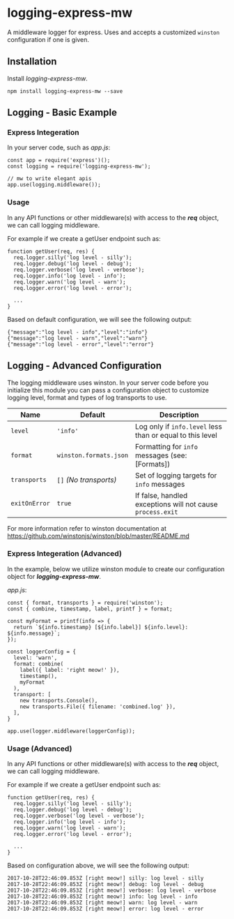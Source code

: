 # logging-express-mw

A middleware logger for express. Uses and accepts a customized `winston` configuration if one is given.

## Installation

Install *logging-express-mw*.

```
npm install logging-express-mw --save
```

## Logging - Basic Example

### Express Integeration

In your server code, such as *app.js*:

```
const app = require('express')();
const logging = require('logging-express-mw');

// mw to write elegant apis
app.use(logging.middleware());
```

### Usage

In any API functions or other middleware(s) with access to the ***req*** object, we can call logging middleware.

For example if we create a getUser endpoint such as:
```
function getUser(req, res) {
  req.logger.silly('log level - silly');
  req.logger.debug('log level - debug');
  req.logger.verbose('log level - verbose');
  req.logger.info('log level - info');
  req.logger.warn('log level - warn');
  req.logger.error('log level - error');

  ...
}
```

Based on default configuration, we will see the following output:
```
{"message":"log level - info","level":"info"}
{"message":"log level - warn","level":"warn"}
{"message":"log level - error","level":"error"}
```


## Logging - Advanced Configuration

The logging middleware uses winston. In your server code before you initialize this module you can pass a configuration object to customize logging level, format  and types of log transports to use.

| Name          | Default                |  Description    |
| ------------- | ---------------------- | --------------- |
| `level`       | `'info'`               | Log only if `info.level` less than or equal to this level  |   priorities            |
| `format`      | `winston.formats.json` | Formatting for `info` messages  (see: [Formats])           |
| `transports`  | `[]` _(No transports)_ | Set of logging targets for `info` messages                 |
| `exitOnError` | `true`                 | If false, handled exceptions will not cause `process.exit` |

For more information refer to winston documentation at https://github.com/winstonjs/winston/blob/master/README.md

### Express Integeration (Advanced)

In the example, below we utilize winston module to create our configuration object for ***logging-express-mw***.

*app.js*:
```
const { format, transports } = require('winston');
const { combine, timestamp, label, printf } = format;

const myFormat = printf(info => {
  return `${info.timestamp} [${info.label}] ${info.level}: ${info.message}`;
});

const loggerConfig = {
  level: 'warn',
  format: combine(
    label({ label: 'right meow!' }),
    timestamp(),
    myFormat
  ),
  transport: [
    new transports.Console(),
    new transports.File({ filename: 'combined.log' }),
  ],
}

app.use(logger.middleware(loggerConfig));
```


### Usage (Advanced)

In any API functions or other middleware(s) with access to the ***req*** object, we can call logging middleware.

For example if we create a getUser endpoint such as:
```
function getUser(req, res) {
  req.logger.silly('log level - silly');
  req.logger.debug('log level - debug');
  req.logger.verbose('log level - verbose');
  req.logger.info('log level - info');
  req.logger.warn('log level - warn');
  req.logger.error('log level - error');

  ...
}
```

Based on configuration above, we will see the following output:
```
2017-10-28T22:46:09.853Z [right meow!] silly: log level - silly
2017-10-28T22:46:09.853Z [right meow!] debug: log level - debug
2017-10-28T22:46:09.853Z [right meow!] verbose: log level - verbose
2017-10-28T22:46:09.853Z [right meow!] info: log level - info
2017-10-28T22:46:09.853Z [right meow!] warn: log level - warn
2017-10-28T22:46:09.853Z [right meow!] error: log level - error
```
